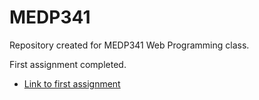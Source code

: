 # MEDP341

Repository created for MEDP341 Web Programming class.

First assignment completed.

- <a href="https://imextrapolite3.github.io/MEDP341/assignment-one/" target="_blank">Link to first assignment</a>
